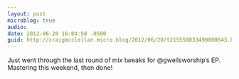```yaml
---
layout: post
microblog: true
audio: 
date: 2012-06-20 16:04:58 -0500
guid: http://craigmcclellan.micro.blog/2012/06/20/t215550833490800643.html
---
```

Just went through the last round of mix tweaks for @gwellsworship’s EP. Mastering this weekend, then done!
